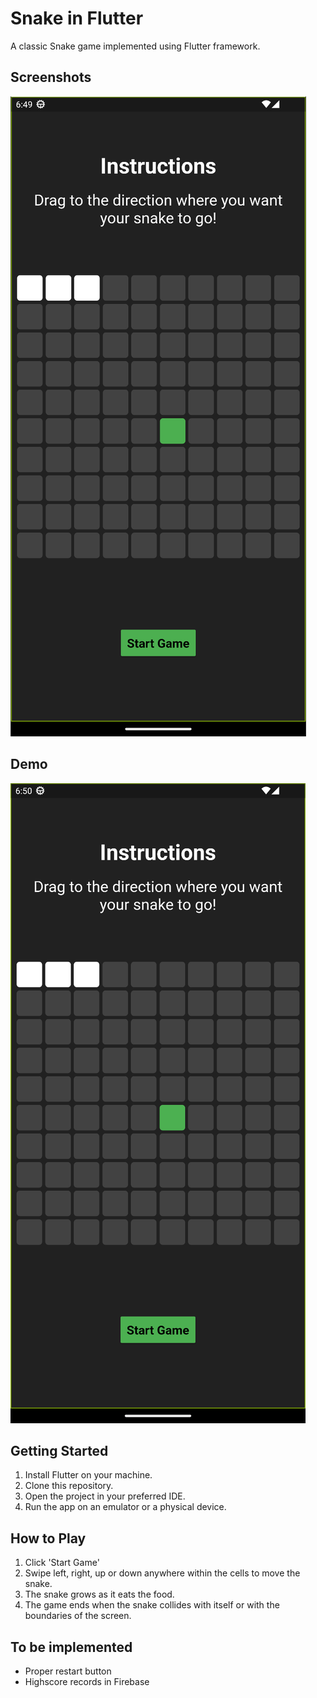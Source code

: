 # Snake in Flutter

A classic Snake game implemented using Flutter framework.

## Screenshots

![Screenshot 1](lib/assets/SnakeSS.png)

## Demo

![Demo](lib/assets/SnakeDemo.gif)

## Getting Started

1. Install Flutter on your machine.
2. Clone this repository.
3. Open the project in your preferred IDE.
4. Run the app on an emulator or a physical device.

## How to Play

1. Click 'Start Game'
2. Swipe left, right, up or down anywhere within the cells to move the snake.
3. The snake grows as it eats the food.
4. The game ends when the snake collides with itself or with the boundaries of the screen.

## To be implemented
- Proper restart button
- Highscore records in Firebase